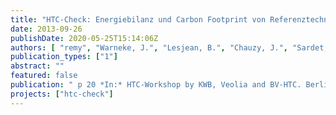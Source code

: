 ```yaml
---
title: "HTC-Check: Energiebilanz und Carbon Footprint von Referenztechnologien und HTC-Prozess bei der Klärschlammentsorgung"
date: 2013-09-26
publishDate: 2020-05-25T15:14:06Z
authors: [ "remy", "Warneke, J.", "Lesjean, B.", "Chauzy, J.", "Sardet, C." ]
publication_types: ["1"]
abstract: ""
featured: false
publication: " p 20 *In:* HTC-Workshop by KWB, Veolia and BV-HTC. Berlin, Germany. 2013-09-26"
projects: ["htc-check"]
---
```


